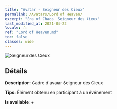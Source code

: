 ```yaml
---
title: "Avatar - Seigneur des Cieux"
permalink: /Avatars/Lord of Heaven/
excerpt: "Era of Chaos  Seigneur des Cieux"
last_modified_at: 2021-04-22
locale: fr
ref: "Lord of Heaven.md"
toc: false
classes: wide
---
```

 ![Seigneur des Cieux](/images/a/avatarFrame_18.png)

## Détails

 **Description:** Cadre d'avatar Seigneur des Cieux 

 **Tips:** Élément obtenu en participant à un événement 

 **Is available:**  + 


